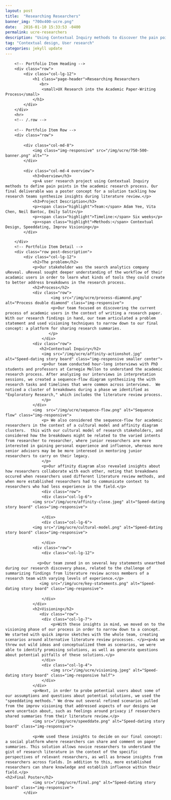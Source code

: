 ```yaml
---
layout: post
title:  "Researching Researchers"
banner_img: "700x400-ucre.png"
date:   2016-01-10 15:33:53 -0400
permalink: ucre-researchers
description: "Using Contextual Inquiry methods to discover the pain points of the academic paper-writing process"
tag: "Contextual design, User research"
categories: jekyll update
---
```


<div class="fullpost">
<div class="container post">


        <!-- Portfolio Item Heading -->
        <div class="row">
            <div class="col-lg-12">
                <h1 class="page-header">Researching Researchers
                   <br>
                    <small>UX Research into the Academic Paper-Writing Process</small>
                </h1>
            </div>
        </div>
        <hr>
        <!-- /.row -->

        <!-- Portfolio Item Row -->
        <div class="row">

            <div class="col-md-8">
                <img class="img-responsive" src="/img/ucre/750-500-banner.png" alt="">
            </div>

            <div class="col-md-4 overview">
                <h3>Overview</h3>
                <p>A user research project using Contextual Inquiry methods to define pain points in the academic research process. Our final deliverable was a poster concept for a solution tackling how research teams synthesize insights during literature review.</p>
                <h3>Project Description</h3>
                <p><span class="highlight">Team:</span> Adam Yee, Vita Chen, Neil Bantoc, Emily Saltz</p>
                <p><span class="highlight">Timeline:</span> Six weeks</p>
                <p><span class="highlight">Methods:</span> Contextual Design, Speeddating, Improv Visioning</p>
            </div>

<!--
       This project was completed for a search & analytics client in a 5-person team over 6 weeks. Our client was seeking new features that would be useful to academic researchers, part of their large customer base.
SOLUTION

Our proposed product, uClipper, is an in-browser tool for saving content from across different sources for concept building and analysis within the client's main product offering. By operating within the platforms researchers already use, collecting and analyzing resources becomes a seamless process. 
SKILLS

Contextual interviews, interview interpretation, affinity models, flow and cultural models, visioning, storyboards, speed-dating.
PROCESS
Contextual Interviews & Interpretations

Our team conducted hour-long interviews with PhD students, post-docs, and professors, and a librarian at Carnegie Mellon to understand the academic research process. Through interpretation sessions and the creation of sequence flow models, we found a number of pain points in the literature review phase.
-->
      
       
        </div>
        <!-- Portfolio Item Detail -->
        <div class="row post-description">    
            <div class="col-lg-12">
                <h2>The problem</h2>
                <p>Our stakeholder was the search analytics company uReveal. uReveal sought deeper understanding of the workflow of their acadamic users in order to learn what kinds of tools they could create to better address breakdowns in the research process.
                <h2>Process</h2>
                <div class="row">
                        <img src="/img/ucre/process-diamond.png" alt="Process double diamond" class="img-responsive">
                        <p>Our team focused on discovering the current process of academic users in the context of writing a research paper. With our research findings in hand, our team articulated a problem statement and used visioning techniques to narrow down to our final concept: a platform for sharing research summaries. 
                       </p>
                    </div>
                <div class="row">
                   <h2>Contextual Inquiry</h2>
                    <img src="/img/ucre/affinity-actionshot.jpg" alt="Speed-dating story board" class="img-responsive smaller center">
                    <p>Our team conducted hour-long interviews with PhD students and professors at Carnegie Mellon to understand the academic research process. After analyzing our interviews in interpretation sessions, we created a sequence-flow diagram synthesizing the with research tasks and timelines that were common across interviews.  We noticed a cluster of breakdowns during a phase we identified as "Exploratory Research," which includes the literature review process.
                    </p>
                </div>
                <img  src="/img/ucre/sequence-flow.png" alt="Sequence flow" class="img-responsive">
                    <p> We also considered the sequence-flow for academic researchers in the context of a cultural model and affinity diagram clusters.  this with our cultural model of research stakeholders, and considered how the breakdowns might be related to the varied intents from researcher to researcher, where junior researchers are more interested in gaining personal experience and influence, whereas more senior advisors may be be more interesed in mentoring junior researchers to carry on their legacy. 
                    </p>
                    <p>Our affinity diagram also revealed insights about how researchers collaborate with each other, noting that breakdowns occured when researchers used different literature review methods, and when more established researchers had to communicate context to researchers who had less experience in the field.</p>
                    <div class="row">
                    <div class="col-lg-6">
                <img src="/img/ucre/affinity-close.jpeg" alt="Speed-dating story board" class="img-responsive">
                        
                    </div>
                    <div class="col-lg-6">
                <img src="/img/ucre/cultural-model.png" alt="Speed-dating story board" class="img-responsive">
                        
                    </div>
                <div class="row">
                    <div class="col-lg-12">
                        
                  <p>Our team zoned in on several key statements unearthed during our research discovery phase, related to the challenge of summarizing findings from literature review across members of a research team with varying levels of experience.</p>
                   <img src="/img/ucre/key-statements.png" alt="Speed-dating story board" class="img-responsive">
                    
                    </div>
                </div>
                <h2>Visioning</h2>
                   <div class="row">
                    <div class="col-lg-7">
                        <p>With these insights in mind, we moved on to the visioning phase of our process in order to narrow down to a concept. We started with quick improv sketches with the whole team, creating scenarios around alternative literature review processes. </p><p>As we threw out wild ideas and conceptualized them as scenarios, we were able to identify promising solutions, as well as generate questions about potential pitfalls of these solutions.</p>
                    </div>
                    <div class="col-lg-4">
                        <img src="/img/ucre/visioning.jpeg" alt="Speed-dating story board" class="img-responsive half">
                    </div>
                </div>
                <p>Next, in order to probe potential users about some of our assumptions and questions about potential solutions, we used the "speeddating methods." We drew out several refined scenarios pulled from the improv visioning that addressed aspects of our designs we were uncertain about, such as feelings around privacy if researchers shared summaries from their literature review.</p>
                <img src="/img/ucre/speeddate.png" alt="Speed-dating story board" class="img-responsive">     
                
                <p>We used these insights to decide on our final concept: a social platform where researchers can share and comment on paper summaries. This solution allows novice researchers to understand the gist of research literature in the context of the specific perspectives of relevant researchers, as well as browse insights from researchers across fields. In addition to this, more established researchers can share knowledge and establish influence within their field.</p>
    <h2>Final Poster</h2>
                <img src="/img/ucre/final.png" alt="Speed-dating story board" class="img-responsive">
            </div>
